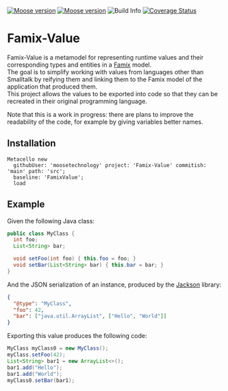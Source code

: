 [![Moose version](https://img.shields.io/badge/Moose-10-%23aac9ff.svg)](https://modularmoose.org/)
[![Moose version](https://img.shields.io/badge/Moose-11-%23aac9ff.svg)](https://github.com/moosetechnology/Moose)
![Build Info](https://github.com/moosetechnology/Famix-Value/workflows/CI/badge.svg)
[![Coverage Status](https://coveralls.io/repos/github/moosetechnology/Famix-Value/badge.svg?branch=main)](https://coveralls.io/github/moosetechnology/Famix-Value?branch=main)

# Famix-Value

Famix-Value is a metamodel for representing runtime values and their corresponding types and entities in a [Famix](https://github.com/moosetechnology/Famix) model.  
The goal is to simplify working with values from languages other than Smalltalk by reifying them and linking them to the Famix model of the application that produced them.  
This project allows the values to be exported into code so that they can be recreated in their original programming language.

Note that this is a work in progress: there are plans to improve the readability of the code, for example by giving variables better names.

## Installation

```st
Metacello new
  githubUser: 'moosetechnology' project: 'Famix-Value' commitish: 'main' path: 'src';
  baseline: 'FamixValue';
  load
```

## Example
Given the following Java class:
```java
public class MyClass {
  int foo;
  List<String> bar;

  void setFoo(int foo) { this.foo = foo; }
  void setBar(List<String> bar) { this.bar = bar; }
}
```

And the JSON serialization of an instance, produced by the [Jackson](https://github.com/FasterXML/jackson) library:
```json
{
  "@type": "MyClass",
  "foo": 42,
  "bar": ["java.util.ArrayList", ["Hello", "World"]]
}
```

Exporting this value produces the following code:
```java
MyClass myClass0 = new MyClass();
myClass.setFoo(42);
List<String> bar1 = new ArrayList<>();
bar1.add("Hello");
bar1.add("World");
myClass0.setBar(bar1);
```
